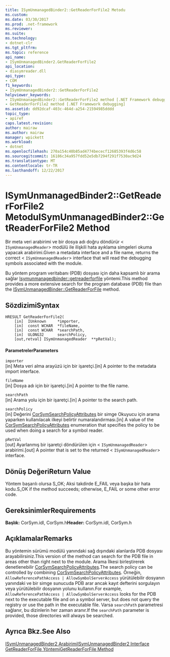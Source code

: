 ```yaml
---
title: ISymUnmanagedBinder2::GetReaderForFile2 Metodu
ms.custom: 
ms.date: 03/30/2017
ms.prod: .net-framework
ms.reviewer: 
ms.suite: 
ms.technology:
- dotnet-clr
ms.tgt_pltfrm: 
ms.topic: reference
api_name:
- ISymUnmanagedBinder2.GetReaderForFile2
api_location:
- diasymreader.dll
api_type:
- COM
f1_keywords:
- ISymUnmanagedBinder2::GetReaderForFile2
helpviewer_keywords:
- ISymUnmanagedBinder2::GetReaderForFile2 method [.NET Framework debugging]
- GetReaderForFile2 method [.NET Framework debugging]
ms.assetid: dd92dcaf-403c-464d-a254-21594985dddd
topic_type:
- apiref
caps.latest.revision: 
author: mairaw
ms.author: mairaw
manager: wpickett
ms.workload:
- dotnet
ms.openlocfilehash: 270a154c40b85ad4774bececf12685393f4d6c58
ms.sourcegitcommit: 16186c34a957fdd52e5db7294f291f7530ac9d24
ms.translationtype: MT
ms.contentlocale: tr-TR
ms.lasthandoff: 12/22/2017
---
```

# <a name="isymunmanagedbinder2getreaderforfile2-method"></a><span data-ttu-id="48958-102">ISymUnmanagedBinder2::GetReaderForFile2 Metodu</span><span class="sxs-lookup"><span data-stu-id="48958-102">ISymUnmanagedBinder2::GetReaderForFile2 Method</span></span>
<span data-ttu-id="48958-103">Bir meta veri arabirimi ve bir dosya adı doğru döndürür <<!--zz xref:ISymUnmanagedReader --> `ISymUnmanagedReader`> modülü ile ilişkili hata ayıklama simgeleri okuma yapacak arabirimi.</span><span class="sxs-lookup"><span data-stu-id="48958-103">Given a metadata interface and a file name, returns the correct <<!--zz xref:ISymUnmanagedReader --> `ISymUnmanagedReader`> interface that will read the debugging symbols associated with the module.</span></span>  
  
 <span data-ttu-id="48958-104">Bu yöntem program veritabanı (PDB) dosyası için daha kapsamlı bir arama sağlar [Isymunmanagedbinder::getreaderforfile](../../../../docs/framework/unmanaged-api/diagnostics/isymunmanagedbinder-getreaderforfile-method.md) yöntemi.</span><span class="sxs-lookup"><span data-stu-id="48958-104">This method provides a more extensive search for the program database (PDB) file than the [ISymUnmanagedBinder::GetReaderForFile](../../../../docs/framework/unmanaged-api/diagnostics/isymunmanagedbinder-getreaderforfile-method.md) method.</span></span>  
  
## <a name="syntax"></a><span data-ttu-id="48958-105">Sözdizimi</span><span class="sxs-lookup"><span data-stu-id="48958-105">Syntax</span></span>  
  
```  
HRESULT GetReaderForFile2(  
    [in]  IUnknown     *importer,  
    [in]  const WCHAR  *fileName,  
    [in]  const WCHAR  *searchPath,  
    [in]  ULONG32      searchPolicy,  
    [out,retval] ISymUnmanagedReader  **pRetVal);  
```  
  
#### <a name="parameters"></a><span data-ttu-id="48958-106">Parametreler</span><span class="sxs-lookup"><span data-stu-id="48958-106">Parameters</span></span>  
 `importer`  
 <span data-ttu-id="48958-107">[in] Meta veri alma arayüzü için bir işaretçi.</span><span class="sxs-lookup"><span data-stu-id="48958-107">[in] A pointer to the metadata import interface.</span></span>  
  
 `fileName`  
 <span data-ttu-id="48958-108">[in] Dosya adı için bir işaretçi.</span><span class="sxs-lookup"><span data-stu-id="48958-108">[in] A pointer to the file name.</span></span>  
  
 `searchPath`  
 <span data-ttu-id="48958-109">[in] Arama yolu için bir işaretçi.</span><span class="sxs-lookup"><span data-stu-id="48958-109">[in] A pointer to the search path.</span></span>  
  
 `searchPolicy`  
 <span data-ttu-id="48958-110">[in] Değerini [CorSymSearchPolicyAttributes](../../../../docs/framework/unmanaged-api/diagnostics/corsymsearchpolicyattributes-enumeration.md) bir simge Okuyucu için arama yaparken kullanılacak ilkeyi belirtir numaralandırması.</span><span class="sxs-lookup"><span data-stu-id="48958-110">[in] A value of the [CorSymSearchPolicyAttributes](../../../../docs/framework/unmanaged-api/diagnostics/corsymsearchpolicyattributes-enumeration.md) enumeration that specifies the policy to be used when doing a search for a symbol reader.</span></span>  
  
 `pRetVal`  
 <span data-ttu-id="48958-111">[out] Ayarlanmış bir işaretçi döndürülen için <<!--zz xref:ISymUnmanagedReader --> `ISymUnmanagedReader`> arabirimi.</span><span class="sxs-lookup"><span data-stu-id="48958-111">[out] A pointer that is set to the returned <<!--zz xref:ISymUnmanagedReader --> `ISymUnmanagedReader`> interface.</span></span>  
  
## <a name="return-value"></a><span data-ttu-id="48958-112">Dönüş Değeri</span><span class="sxs-lookup"><span data-stu-id="48958-112">Return Value</span></span>  
 <span data-ttu-id="48958-113">Yöntem başarılı olursa S_OK; Aksi takdirde E_FAIL veya başka bir hata kodu.</span><span class="sxs-lookup"><span data-stu-id="48958-113">S_OK if the method succeeds; otherwise, E_FAIL or some other error code.</span></span>  
  
## <a name="requirements"></a><span data-ttu-id="48958-114">Gereksinimler</span><span class="sxs-lookup"><span data-stu-id="48958-114">Requirements</span></span>  
 <span data-ttu-id="48958-115">**Başlık:** CorSym.idl, CorSym.h</span><span class="sxs-lookup"><span data-stu-id="48958-115">**Header:** CorSym.idl, CorSym.h</span></span>  
  
## <a name="remarks"></a><span data-ttu-id="48958-116">Açıklamalar</span><span class="sxs-lookup"><span data-stu-id="48958-116">Remarks</span></span>  
 <span data-ttu-id="48958-117">Bu yöntemin sürümü modülü yanındaki sağ dışındaki alanlarda PDB dosyası arayabilirsiniz.</span><span class="sxs-lookup"><span data-stu-id="48958-117">This version of the method can search for the PDB file in areas other than right next to the module.</span></span> <span data-ttu-id="48958-118">Arama İlkesi birleştirerek denetlenebilir [CorSymSearchPolicyAttributes](../../../../docs/framework/unmanaged-api/diagnostics/corsymsearchpolicyattributes-enumeration.md).</span><span class="sxs-lookup"><span data-stu-id="48958-118">The search policy can be controlled by combining [CorSymSearchPolicyAttributes](../../../../docs/framework/unmanaged-api/diagnostics/corsymsearchpolicyattributes-enumeration.md).</span></span> <span data-ttu-id="48958-119">Örneğin, `AllowReferencePathAccess | AllowSymbolServerAccess` yürütülebilir dosyanın yanındaki ve bir simge sunucuda PDB arar ancak kayıt defterini sorgulayın veya yürütülebilir dosyanın yolunu kullanın.</span><span class="sxs-lookup"><span data-stu-id="48958-119">For example, `AllowReferencePathAccess | AllowSymbolServerAccess` looks for the PDB next to the executable file and on a symbol server, but does not query the registry or use the path in the executable file.</span></span> <span data-ttu-id="48958-120">Varsa `searchPath` parametresi sağlanır, bu dizinlerin her zaman aranır.</span><span class="sxs-lookup"><span data-stu-id="48958-120">If the `searchPath` parameter is provided, those directories will always be searched.</span></span>  
  
## <a name="see-also"></a><span data-ttu-id="48958-121">Ayrıca Bkz.</span><span class="sxs-lookup"><span data-stu-id="48958-121">See Also</span></span>  
 [<span data-ttu-id="48958-122">ISymUnmanagedBinder2 Arabirimi</span><span class="sxs-lookup"><span data-stu-id="48958-122">ISymUnmanagedBinder2 Interface</span></span>](../../../../docs/framework/unmanaged-api/diagnostics/isymunmanagedbinder2-interface.md)  
 [<span data-ttu-id="48958-123">GetReaderForFile Yöntemi</span><span class="sxs-lookup"><span data-stu-id="48958-123">GetReaderForFile Method</span></span>](../../../../docs/framework/unmanaged-api/diagnostics/isymunmanagedbinder-getreaderforfile-method.md)

